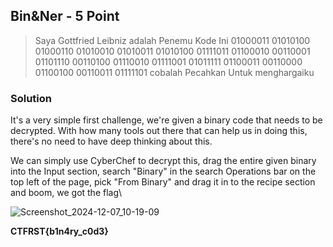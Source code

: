 ## Bin&Ner - 5 Point
> Saya Gottfried Leibniz adalah Penemu Kode Ini 01000011 01010100 01000110 01010010 01010011 01010100 01111011 01100010 00110001 01101110 00110100 01110010 01111001 01011111 01100011 00110000 01100100 00110011 01111101 cobalah Pecahkan Untuk menghargaiku
### Solution
It's a very simple first challenge, we're given a binary code that needs to be decrypted. With how many tools out there that can help us in doing this, there's no need to have deep thinking about this.

We can simply use CyberChef to decrypt this, drag the entire given binary into the Input section, search "Binary" in the search Operations bar on the top left of the page, pick "From Binary" and drag it in to the recipe section and boom, we got the flag\

![Screenshot_2024-12-07_10-19-09](https://github.com/user-attachments/assets/89b8aeba-7ffd-49d3-bf33-3a95d79168fb)

**CTFRST{b1n4ry_c0d3}**
